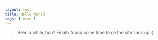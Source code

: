 ```yaml
---
layout: post
title: Hello World
tags: [ misc ]
---
```


> Been a while, huh? Finally found some time to ge the site back up :)

<amp-img width="565" height="240" layout="responsive" src="https://img.pandawhale.com/post-43991-hell-its-about-time-gif-Imgur-4XAw.gif"></amp-img>
